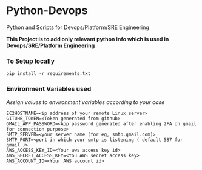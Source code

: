 # Python-Devops
Python and Scripts for Devops/Platform/SRE Engineering

**This Project is to add only relevant python info which is used in Devops/SRE/Platform Engineering**

### To Setup locally
``` pip install -r requirements.txt ```

### Environment Variables used
*Assign values to environment variables according to your case*

```
EC2HOSTNAME=<ip address of your remote Linux server>
GITUHB_TOKEN=<Token generated from github>
GMAIL_APP_PASSWORD=<App password generated after enabling 2FA on gmail for connection purpose>
SMTP_SERVER=<your server name (for eg, smtp.gmail.com)>
SMTP_PORT=<port in which your smtp is listening ( default 587 for gmail )>
AWS_ACCESS_KEY_ID=<Your aws access key id>
AWS_SECRET_ACCESS_KEY=<You AWS secret access key>
AWS_ACCOUNT_ID=<Your AWS account id>
```
